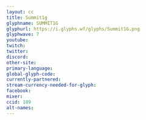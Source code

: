 ```yaml
---
layout: cc
title: Summit1g
glyphname: SUMMIT1G
glyphurl: https://i.glyphs.wf/glyphs/Summit1G.png
glyphwave: 7
youtube: 
twitch: 
twitter: 
discord: 
other-site: 
primary-language: 
global-glyph-code: 
currently-partnered: 
stream-currency-needed-for-glyph: 
facebook: 
mixer: 
ccid: 189
alt-names: 
---
```


